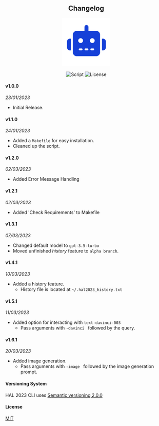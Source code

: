 <h2 align="center"> Changelog</h2>
<p align="center"><img src="icon.png" width="150" height="150"><p>
<p align="center">
        <img alt="Script" src="https://img.shields.io/badge/Shell_Script-121011?style=for-the-badge&logo=gnu-bash&logoColor=white">
        <img alt="License" src="https://img.shields.io/badge/MIT-LICENSE-1976D2?style=for-the-badge">
</p>

#### v1.0.0
_23/01/2023_
- Initial Release.

#### v1.1.0
_24/01/2023_
- Added a `Makefile` for easy installation.
- Cleaned up the script.

#### v1.2.0
_02/03/2023_
- Added Error Message Handling

#### v1.2.1
_02/03/2023_
- Added 'Check Requirements' to Makefile

#### v1.3.1
_07/03/2023_
- Changed default model to `gpt-3.5-turbo`
- Moved unfinished _history_ feature to `alpha branch`.

#### v1.4.1
_10/03/2023_
- Added a history feature.
  - History file is located at `~/.hal2023_history.txt`

#### v1.5.1
_11/03/2023_
- Added option for interacting with `text-davinci-003`
  - Pass arguments with `-davinci ` followed by the query.

#### v1.6.1
_20/03/2023_
- Added image generation.
  - Pass arguments with `-image ` followed by the image generation prompt.

#### Versioning System
HAL 2023 CLI uses [Semantic versioning 2.0.0](https://semver.org)

#### License
[MIT](https://github.com/Brutuski/hal2023-cli/blob/main/LICENSE)
